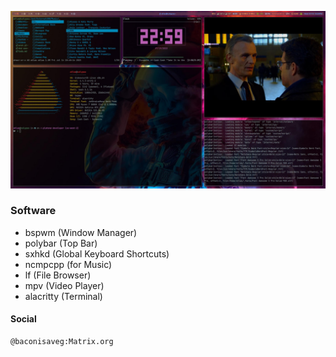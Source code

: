![desktop](Pictures/Screenshots/desktop.jpg)

### Software

- bspwm (Window Manager)
- polybar (Top Bar)
- sxhkd (Global Keyboard Shortcuts)
- ncmpcpp (for Music)
- lf (File Browser)
- mpv (Video Player)
- alacritty (Terminal)

#### Social
    @baconisaveg:Matrix.org

